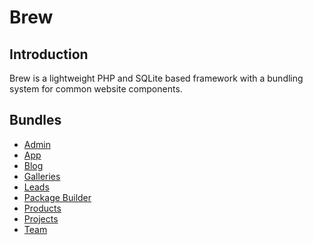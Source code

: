 Brew
====

## Introduction

Brew is a lightweight PHP and SQLite based framework with a bundling system for common website components.

## Bundles

- [Admin](/Brew/tree/master/bundles/admin)
- [App](/Brew/tree/master/bundles/app)
- [Blog](/Brew/tree/master/bundles/blog)
- [Galleries](/Brew/tree/master/bundles/galleries)
- [Leads](/Brew/tree/master/bundles/leads)
- [Package Builder](/Brew/tree/master/bundles/packagebuilder)
- [Products](/Brew/tree/master/bundles/products)
- [Projects](/Brew/tree/master/bundles/projects)
- [Team](/Brew/tree/master/bundles/team)